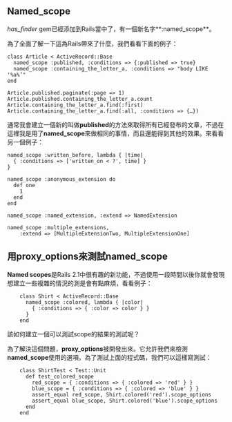 ## Named_scope

*has\_finder* gem已經添加到Rails當中了，有一個新名字**:named_scope**。

為了全面了解一下這為Rails帶來了什麼，我們看看下面的例子：

	class Article < ActiveRecord::Base
	  named_scope :published, :conditions => {:published => true}
	  named_scope :containing_the_letter_a, :conditions => "body LIKE '%a%’"
	end 

	Article.published.paginate(:page => 1)
	Article.published.containing_the_letter_a.count
	Article.containing_the_letter_a.find(:first)
	Article.containing_the_letter_a.find(:all, :conditions => {…})
 
通常我會建立一個新的叫做**published**的方法來取得所有已經發布的文章，不過在這裡我是用了**named\_scope**來做相同的事情，而且還能得到其他的效果。來看看另一個例子：

	named_scope :written_before, lambda { |time|
	  { :conditions => ['written_on < ?', time] }
	}

	named_scope :anonymous_extension do
	  def one
	    1
	  end
	end

	named_scope :named_extension, :extend => NamedExtension 

	named_scope :multiple_extensions, 
		:extend => [MultipleExtensionTwo, MultipleExtensionOne]

## 用proxy\_options來測試named\_scope
                                                                                 
**Named scopes**是Rails 2.1中很有趣的新功能，不過使用一段時間以後你就會發現想建立一些複雜的情況的測是會有點麻煩，看看例子：

		class Shirt < ActiveRecord::Base
		  named_scope :colored, lambda { |color|
		    { :conditions => { :color => color } }
		  }
		end

該如何建立一個可以測試scope的結果的測試呢？

為了解決這個問題，**proxy\_options**被開發出來。它允許我們來檢測**named_scope**使用的選項。為了測試上面的程式碼，我們可以這樣寫測試：

		class ShirtTest < Test::Unit
		  def test_colored_scope
		    red_scope = { :conditions => { :colored => 'red' } }
		    blue_scope = { :conditions => { :colored => 'blue' } }
		    assert_equal red_scope, Shirt.colored('red').scope_options
		    assert_equal blue_scope, Shirt.colored('blue').scope_options
		  end
		end
